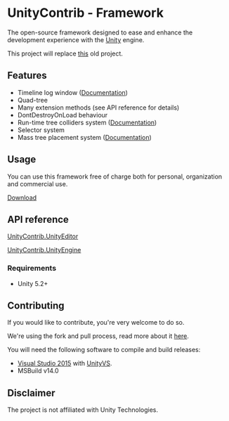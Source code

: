 # UnityContrib  - Framework
The open-source framework designed to ease and enhance the development experience with the [Unity](https://unity3d.com) engine.

This project will replace [this](https://github.com/robintheilade/unityframework) old project.

## Features

* Timeline log window ([Documentation](https://github.com/UnityContrib/framework/wiki/Timeline-Editor-Window))
* Quad-tree
* Many extension methods (see API reference for details)
* DontDestroyOnLoad behaviour
* Run-time tree colliders system ([Documentation](https://github.com/UnityContrib/framework/wiki/Runtime-Tree-Colliders))
* Selector system
* Mass tree placement system ([Documentation](https://github.com/UnityContrib/framework/wiki/Mass-Tree-Placement))

## Usage

You can use this framework free of charge both for personal, organization and commercial use.

[Download](https://github.com/UnityContrib/framework/releases/latest)

## API reference

[UnityContrib.UnityEditor](https://github.com/UnityContrib/framework/blob/master/Code/Documentation/UnityContrib.UnityEditor.md)

[UnityContrib.UnityEngine](https://github.com/UnityContrib/framework/blob/master/Code/Documentation/UnityContrib.UnityEngine.md)

### Requirements

* Unity 5.2+

## Contributing

If you would like to contribute, you're very welcome to do so.

We're using the fork and pull process, read more about it [here](https://help.github.com/articles/using-pull-requests/).

You will need the following software to compile and build releases:

* [Visual Studio 2015](https://www.visualstudio.com/en-us/products/vs-2015-product-editions.aspx) with [UnityVS](https://visualstudiogallery.msdn.microsoft.com/8d26236e-4a64-4d64-8486-7df95156aba9).
* MSBuild v14.0

## Disclaimer

The project is not affiliated with Unity Technologies.
